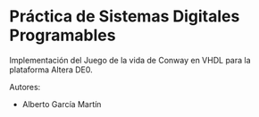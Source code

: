 # Práctica de Sistemas Digitales Programables
Implementación del Juego de la vida de Conway en VHDL para la plataforma Altera DE0.

Autores:
- Alberto García Martín
